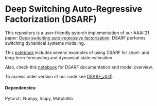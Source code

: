 # Deep Switching Auto-Regressive Factorization (DSARF)

This repository is a user-friendly pytorch implementation of our AAAI'21 paper: [Deep switching auto-regressive factorization](https://arxiv.org/abs/2009.05135). DSARF performs switching dynamical systems modeling.

This [notebook](./DSARF_Examples.ipynb) includes several examples of using DSARF for short- and long-term forecasting and dynamical state estimation.

Also, check this [notebook](./Documentation.ipynb) for DSARF documentation and model overview.

To access older version of our code see [DSARF_v0.0](./DSARF_v0.0])).

#### Dependencies: 
Pytorch, Numpy, Scipy, Matplotlib
